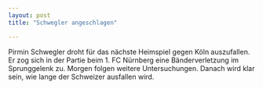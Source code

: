 ```yaml
---
layout: post
title: "Schwegler angeschlagen"

---
```


Pirmin Schwegler droht für das nächste Heimspiel gegen Köln auszufallen. Er zog sich in der Partie beim 1. FC Nürnberg eine Bänderverletzung im Sprunggelenk zu. Morgen folgen weitere Untersuchungen. Danach wird klar sein, wie lange der Schweizer ausfallen wird.


